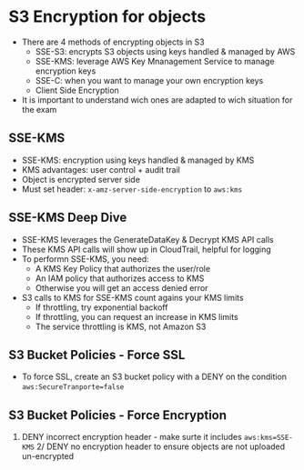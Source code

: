 # S3 Encryption for objects

- There are 4 methods of encrypting objects in S3
  - SSE-S3: encrypts S3 objects using keys handled & managed by AWS
  - SSE-KMS: leverage AWS Key Mnanagement Service to manage encryption keys
  - SSE-C: when you want to manage your own encryption keys
  - Client Side Encryption
- It is important to understand wich ones are adapted to wich situation for the exam

## SSE-KMS
- SSE-KMS: encryption using keys handled & managed by KMS
- KMS advantages: user control + audit trail
- Object is encrypted server side
- Must set header: `x-amz-server-side-encryption` to `aws:kms`

## SSE-KMS Deep Dive
- SSE-KMS leverages the GenerateDataKey & Decrypt KMS API calls
- These KMS API calls will show up in CloudTrail, helpful for logging
- To performn SSE-KMS, you need:
  - A KMS Key Policy that authorizes the user/role
  - An IAM policy that authorizes access to KMS
  - Otherwise you will get an access denied error
- S3 calls to KMS for SSE-KMS count agains your KMS limits
  - If throttling, try exponential backoff
  - If throttling, you can request an increase in KMS limits
  - The service throttling is KMS, not Amazon S3

## S3 Bucket Policies - Force SSL
- To force SSL, create an S3 bucket policy with a DENY on the condition `aws:SecureTranporte=false`

## S3 Bucket Policies - Force Encryption
1. DENY incorrect encryption header - make surte it includes `aws:kms=SSE-KMS`
2/ DENY no encryption header to ensure objects are not uploaded un-encrypted
